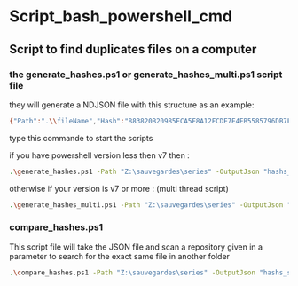 # Script_bash_powershell_cmd

## Script to find duplicates files on a computer 

### the generate_hashes.ps1 or generate_hashes_multi.ps1 script file

they will generate a NDJSON file with this structure as an example:

```bash
{"Path":".\\fileName","Hash":"883820B20985ECA5F8A12FCDE7E4EB5585796DB7F6A12A0080D6D7A211AD5A0C","Size":342624256}
```

type this commande to start the scripts

if you have powershell version less then v7 then : 
```bash
.\generate_hashes.ps1 -Path "Z:\sauvegardes\series" -OutputJson "hashs_sauvegardes.json"
```
otherwise if your version is v7 or more : (multi thread script) 
```bash
.\generate_hashes_multi.ps1 -Path "Z:\sauvegardes\series" -OutputJson "hashs_sauvegardes.json"
```

### compare_hashes.ps1

This script file will take the JSON file and scan a repository given in a parameter to search for the exact same file in another folder

```bash
.\compare_hashes.ps1 -Path "Z:\sauvegardes\series" -OutputJson "hashs_sauvegardes.json"
```
